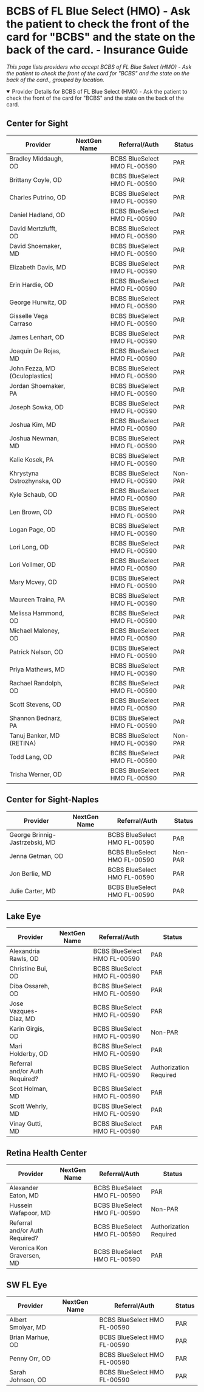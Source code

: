 # BCBS of FL Blue Select (HMO) - Ask the patient to check the front of the card for "BCBS" and the state on the back of the card. - Insurance Guide

*This page lists providers who accept BCBS of FL Blue Select (HMO) - Ask the patient to check the front of the card for "BCBS" and the state on the back of the card., grouped by location.*

<details open><summary>Provider Details for BCBS of FL Blue Select (HMO) - Ask the patient to check the front of the card for "BCBS" and the state on the back of the card.</summary>

## Center for Sight

| Provider | NextGen Name | Referral/Auth | Status |
|----------|-------------|--------------|--------|
| Bradley Middaugh, OD |  | BCBS BlueSelect HMO FL-00590 | PAR |
| Brittany Coyle, OD |  | BCBS BlueSelect HMO FL-00590 | PAR |
| Charles Putrino, OD |  | BCBS BlueSelect HMO FL-00590 | PAR |
| Daniel Hadland, OD |  | BCBS BlueSelect HMO FL-00590 | PAR |
| David Mertzlufft, OD |  | BCBS BlueSelect HMO FL-00590 | PAR |
| David Shoemaker, MD |  | BCBS BlueSelect HMO FL-00590 | PAR |
| Elizabeth Davis, MD |  | BCBS BlueSelect HMO FL-00590 | PAR |
| Erin Hardie, OD |  | BCBS BlueSelect HMO FL-00590 | PAR |
| George Hurwitz, OD |  | BCBS BlueSelect HMO FL-00590 | PAR |
| Gisselle Vega Carraso |  | BCBS BlueSelect HMO FL-00590 | PAR |
| James Lenhart, OD |  | BCBS BlueSelect HMO FL-00590 | PAR |
| Joaquin De Rojas, MD |  | BCBS BlueSelect HMO FL-00590 | PAR |
| John Fezza, MD (Oculoplastics) |  | BCBS BlueSelect HMO FL-00590 | PAR |
| Jordan Shoemaker, PA |  | BCBS BlueSelect HMO FL-00590 | PAR |
| Joseph Sowka, OD |  | BCBS BlueSelect HMO FL-00590 | PAR |
| Joshua Kim, MD |  | BCBS BlueSelect HMO FL-00590 | PAR |
| Joshua Newman, MD |  | BCBS BlueSelect HMO FL-00590 | PAR |
| Kalie Kosek, PA |  | BCBS BlueSelect HMO FL-00590 | PAR |
| Khrystyna Ostrozhynska, OD |  | BCBS BlueSelect HMO FL-00590 | Non-PAR |
| Kyle Schaub, OD |  | BCBS BlueSelect HMO FL-00590 | PAR |
| Len Brown, OD |  | BCBS BlueSelect HMO FL-00590 | PAR |
| Logan Page, OD |  | BCBS BlueSelect HMO FL-00590 | PAR |
| Lori Long, OD |  | BCBS BlueSelect HMO FL-00590 | PAR |
| Lori Vollmer, OD |  | BCBS BlueSelect HMO FL-00590 | PAR |
| Mary Mcvey, OD |  | BCBS BlueSelect HMO FL-00590 | PAR |
| Maureen Traina, PA |  | BCBS BlueSelect HMO FL-00590 | PAR |
| Melissa Hammond, OD |  | BCBS BlueSelect HMO FL-00590 | PAR |
| Michael Maloney, OD |  | BCBS BlueSelect HMO FL-00590 | PAR |
| Patrick Nelson, OD |  | BCBS BlueSelect HMO FL-00590 | PAR |
| Priya Mathews, MD |  | BCBS BlueSelect HMO FL-00590 | PAR |
| Rachael Randolph, OD |  | BCBS BlueSelect HMO FL-00590 | PAR |
| Scott Stevens, OD |  | BCBS BlueSelect HMO FL-00590 | PAR |
| Shannon Bednarz, PA |  | BCBS BlueSelect HMO FL-00590 | PAR |
| Tanuj Banker, MD (RETINA) |  | BCBS BlueSelect HMO FL-00590 | Non-PAR |
| Todd Lang, OD |  | BCBS BlueSelect HMO FL-00590 | PAR |
| Trisha Werner, OD |  | BCBS BlueSelect HMO FL-00590 | PAR |

## Center for Sight-Naples

| Provider | NextGen Name | Referral/Auth | Status |
|----------|-------------|--------------|--------|
| George Brinnig-Jastrzebski, MD |  | BCBS BlueSelect HMO FL-00590 | PAR |
| Jenna Getman, OD |  | BCBS BlueSelect HMO FL-00590 | Non-PAR |
| Jon Berlie, MD |  | BCBS BlueSelect HMO FL-00590 | PAR |
| Julie Carter, MD |  | BCBS BlueSelect HMO FL-00590 | PAR |

## Lake Eye 

| Provider | NextGen Name | Referral/Auth | Status |
|----------|-------------|--------------|--------|
| Alexandria Rawls, OD |  | BCBS BlueSelect HMO FL-00590 | PAR |
| Christine Bui, OD |  | BCBS BlueSelect HMO FL-00590 | PAR |
| Diba Ossareh, OD |  | BCBS BlueSelect HMO FL-00590 | PAR |
| Jose Vazques-Diaz, MD |  | BCBS BlueSelect HMO FL-00590 | PAR |
| Karin Girgis, OD |  | BCBS BlueSelect HMO FL-00590 | Non-PAR |
| Mari Holderby, OD |  | BCBS BlueSelect HMO FL-00590 | PAR |
| Referral and/or Auth Required? |  | BCBS BlueSelect HMO FL-00590 | Authorization Required |
| Scot Holman, MD |  | BCBS BlueSelect HMO FL-00590 | PAR |
| Scott Wehrly, MD |  | BCBS BlueSelect HMO FL-00590 | PAR |
| Vinay Gutti, MD |  | BCBS BlueSelect HMO FL-00590 | PAR |

## Retina Health Center

| Provider | NextGen Name | Referral/Auth | Status |
|----------|-------------|--------------|--------|
| Alexander Eaton, MD |  | BCBS BlueSelect HMO FL-00590 | PAR |
| Hussein Wafapoor, MD |  | BCBS BlueSelect HMO FL-00590 | Non-PAR |
| Referral and/or Auth Required? |  | BCBS BlueSelect HMO FL-00590 | Authorization Required |
| Veronica Kon Graversen, MD |  | BCBS BlueSelect HMO FL-00590 | PAR |

## SW FL Eye

| Provider | NextGen Name | Referral/Auth | Status |
|----------|-------------|--------------|--------|
| Albert Smolyar, MD |  | BCBS BlueSelect HMO FL-00590 | PAR |
| Brian Marhue, OD |  | BCBS BlueSelect HMO FL-00590 | PAR |
| Penny Orr, OD |  | BCBS BlueSelect HMO FL-00590 | PAR |
| Sarah Johnson, OD |  | BCBS BlueSelect HMO FL-00590 | PAR |

</details>

